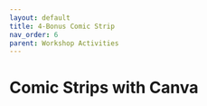 ```yaml
---
layout: default
title: 4-Bonus Comic Strip
nav_order: 6
parent: Workshop Activities
---
```

# Comic Strips with Canva 

